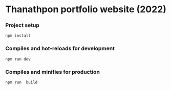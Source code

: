 # Thanathpon portfolio website (2022)

### Project setup
```
npm install
```

### Compiles and hot-reloads for development
```
npm run dev
```

### Compiles and minifies for production
```
npm run  build
```